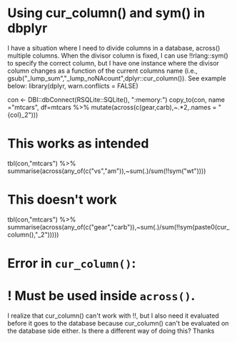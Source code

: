 
# Using cur_column() and sym() in dbplyr

I have a situation where I need to divide columns in a database, across() multiple columns. When the divisor column is fixed, I can use !!rlang::sym() to specify the correct column, but I have one instance where the divisor column changes as a function of the current columns name (i.e., gsub("_lump_sum","_lump_noNAcount",dplyr::cur_column()).
See example below:
library(dplyr, warn.conflicts = FALSE)

con <- DBI::dbConnect(RSQLite::SQLite(), ":memory:")
copy_to(con, name ="mtcars", df=mtcars %>% mutate(across(c(gear,carb),~.*2,.names = "{col}_2")))

# This works as intended
tbl(con,"mtcars") %>% 
  summarise(across(any_of(c("vs","am")),~sum(.)/sum(!!sym("wt"))))

# This doesn't work
tbl(con,"mtcars") %>% 
  summarise(across(any_of(c("gear","carb")),~sum(.)/sum(!!sym(paste0(cur_column(),"_2")))))

# Error in `cur_column()`:
# ! Must be used inside `across()`.


I realize that cur_column() can't work with !!, but I also need it evaluated before it goes to the database because cur_column() can't be evaluated on the database side either.
Is there a different way of doing this?
Thanks

        